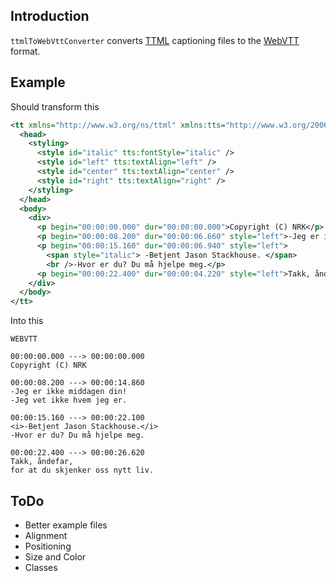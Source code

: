 ## Introduction 
`ttmlToWebVttConverter` converts [TTML][ttml-w3] captioning files to the [WebVTT][webvtt-ref] format.

## Example

Should transform this
```xml
<tt xmlns="http://www.w3.org/ns/ttml" xmlns:tts="http://www.w3.org/2006/04/ttaf1#styling" lang="no">
  <head>
    <styling>
      <style id="italic" tts:fontStyle="italic" />
      <style id="left" tts:textAlign="left" />
      <style id="center" tts:textAlign="center" />
      <style id="right" tts:textAlign="right" />
    </styling>
  </head>
  <body>
    <div>
      <p begin="00:00:00.000" dur="00:00:00.000">Copyright (C) NRK</p>
      <p begin="00:00:08.200" dur="00:00:06.660" style="left">-Jeg er ikke middagen din!<br />-Jeg vet ikke hvem jeg er.</p>
      <p begin="00:00:15.160" dur="00:00:06.940" style="left">
        <span style="italic"> -Betjent Jason Stackhouse. </span>
        <br />-Hvor er du? Du må hjelpe meg.</p>
      <p begin="00:00:22.400" dur="00:00:04.220" style="left">Takk, åndefar,<br />for at du skjenker oss nytt liv.</p>
  	</div>
  </body>
</tt>
```

Into this
```
WEBVTT

00:00:00.000 ---> 00:00:00.000
Copyright (C) NRK

00:00:08.200 ---> 00:00:14.860
-Jeg er ikke middagen din!
-Jeg vet ikke hvem jeg er.

00:00:15.160 ---> 00:00:22.100
<i>-Betjent Jason Stackhouse.</i>
-Hvor er du? Du må hjelpe meg.

00:00:22.400 ---> 00:00:26.620
Takk, åndefar,
for at du skjenker oss nytt liv.
```

## ToDo
 * Better example files
 * Alignment
 * Positioning
 * Size and Color
 * Classes

[ttml-w3]: http://www.w3.org/TR/ttaf1-dfxp/
[webvtt-ref]:http://dev.w3.org/html5/webvtt/